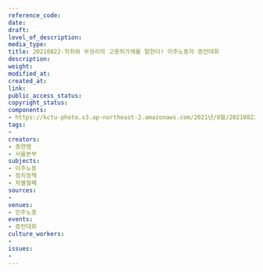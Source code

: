 ```yaml
---
reference_code: 
date: 
draft: 
level_of_description: 
media_type: 
title: 20210822-착취와 무권리의 고용허가제를 말한다! 이주노동자 증언대회
description: 
weight: 
modified_at: 
created_at: 
link: 
public_access_status: 
copyright_status: 
components:
- https://kctu-photo.s3.ap-northeast-2.amazonaws.com/2021년/8월/20210822-착취와+무권리의+고용허가제를+말한다!+이주노동자+증언대회/_1D20314.jpg
tags:
- 
creators:
- 총연맹
- 서울본부
subjects:
- 이주노동
- 정치정책
- 차별철폐
sources:
- 
venues:
- 민주노총
events:
- 증언대회
culture_workers:
- 
issues:
- 
---
```

